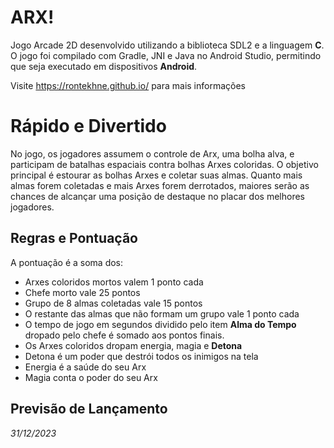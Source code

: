 # ARX!

Jogo Arcade 2D desenvolvido utilizando a biblioteca SDL2 e a linguagem **C**. O jogo foi compilado com Gradle, JNI e Java no Android Studio, permitindo que seja executado em dispositivos **Android**.

Visite https://rontekhne.github.io/ para mais informações

# Rápido e Divertido

No jogo, os jogadores assumem o controle de Arx, uma bolha alva, e participam de batalhas espaciais contra bolhas Arxes coloridas. O objetivo principal é estourar as bolhas Arxes e coletar suas almas. Quanto mais almas forem coletadas e mais Arxes forem derrotados, maiores serão as chances de alcançar uma posição de destaque no placar dos melhores jogadores.

## Regras e Pontuação
A pontuação é a soma dos:
- Arxes coloridos mortos valem 1 ponto cada
- Chefe morto vale 25 pontos
- Grupo de 8 almas coletadas vale 15 pontos
- O restante das almas que não formam um grupo vale 1 ponto cada
- O tempo de jogo em segundos dividido pelo item **Alma do Tempo** dropado pelo chefe é somado aos pontos finais.
- Os Arxes coloridos dropam energia, magia e **Detona**
- Detona é um poder que destrói todos os inimigos na tela
- Energia é a saúde do seu Arx
- Magia conta o poder do seu Arx

## Previsão de Lançamento

*31/12/2023*
